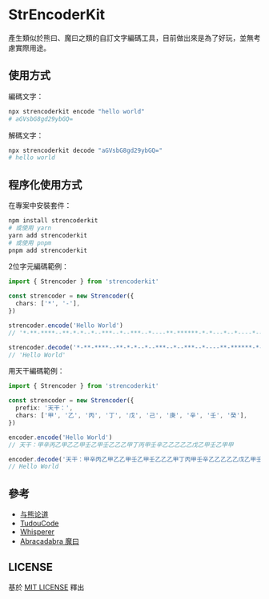 # StrEncoderKit

產生類似於熊曰、魔曰之類的自訂文字編碼工具，目前做出來是為了好玩，並無考慮實際用途。

## 使用方式

編碼文字：

```bash
npx strencoderkit encode "hello world"
# aGVsbG8gd29ybGQ=
```

解碼文字：

```bash
npx strencoderkit decode "aGVsbG8gd29ybGQ="
# hello world
```

## 程序化使用方式

在專案中安裝套件：

```bash
npm install strencoderkit
# 或使用 yarn
yarn add strencoderkit
# 或使用 pnpm
pnpm add strencoderkit
```

2位字元編碼範例：

```ts
import { Strencoder } from 'strencoderkit'

const strencoder = new Strencoder({
  chars: ['*', '-'],
})

strencoder.encode('Hello World')
// '*-**-****--**-*-*--*--***--*--***--*----**-******-*-*---*--*----*---**-**--*--***--**-**'

strencoder.decode('*-**-****--**-*-*--*--***--*--***--*----**-******-*-*---*--*----*---**-**--*--***--**-**')
// 'Hello World'
```

用天干編碼範例：

```ts
import { Strencoder } from 'strencoderkit'

const strencoder = new Strencoder({
  prefix: '天干：',
  chars: ['甲', '乙', '丙', '丁', '戊', '己', '庚', '辛', '壬', '癸'],
})

encoder.encode('Hello World')
// 天干：甲辛丙乙甲乙乙甲壬乙甲壬乙乙乙甲丁丙甲壬辛乙乙乙乙乙戊乙甲壬乙甲甲

encoder.decode('天干：甲辛丙乙甲乙乙甲壬乙甲壬乙乙乙甲丁丙甲壬辛乙乙乙乙乙戊乙甲壬乙甲甲')
// Hello World
```

## 參考

- [与熊论道](http://hi.pcmoe.net/)
- [TudouCode](https://github.com/lersh/TudouCode)
- [Whisperer](https://github.com/Borber/Whisperer)
- [Abracadabra 魔曰](https://github.com/SheepChef/Abracadabra)

## LICENSE

基於 [MIT LICENSE](LICENSE.md) 釋出
